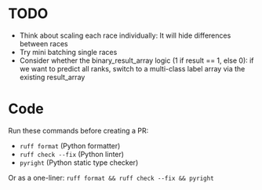 # TODO
* Think about scaling each race individually: It will hide differences between races
* Try mini batching single races
* Consider whether the binary_result_array logic (1 if result == 1, else 0): if we want to predict all ranks, switch to a multi-class label array via the existing result_array

# Code

Run these commands before creating a PR:

- `ruff format` (Python formatter)
- `ruff check --fix` (Python linter)
- `pyright` (Python static type checker)

Or as a one-liner: `ruff format && ruff check --fix && pyright`
